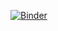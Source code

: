 [![Binder](https://mybinder.org/badge_logo.svg)](https://mybinder.org/v2/gh/FlukeAndFeather/my-first-binder/HEAD)
